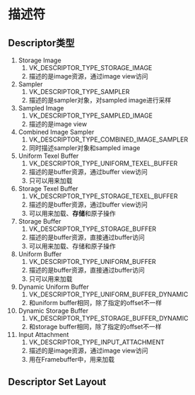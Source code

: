 # 描述符

## Descriptor类型

1. Storage Image
    1. VK_DESCRIPTOR_TYPE_STORAGE_IMAGE
    2. 描述的是image资源，通过image view访问
2. Sampler
    1. VK_DESCRIPTOR_TYPE_SAMPLER
    2. 描述的是sampler对象，对sampled image进行采样
3. Sampled Image
    1. VK_DESCRIPTOR_TYPE_SAMPLED_IMAGE
    2. 描述的是image view
4. Combined Image Sampler
    1. VK_DESCRIPTOR_TYPE_COMBINED_IMAGE_SAMPLER
    2. 同时描述sampler对象和sampled image
5. Uniform Texel Buffer
    1. VK_DESCRIPTOR_TYPE_UNIFORM_TEXEL_BUFFER
    2. 描述的是buffer资源，通过buffer view访问
    3. 只可以用来加载
6. Storage Texel Buffer
    1. VK_DESCRIPTOR_TYPE_STORAGE_TEXEL_BUFFER
    2. 描述的是buffer资源，通过buffer view访问
    3. 可以用来加载、**存储**和原子操作
7. Storage Buffer
    1. VK_DESCRIPTOR_TYPE_STORAGE_BUFFER
    2. 描述的是buffer资源，直接通过buffer访问
    3. 可以用来加载、存储和原子操作
8. Uniform Buffer
    1. VK_DESCRIPTOR_TYPE_UNIFORM_BUFFER
    2. 描述的是buffer资源，直接通过buffer访问
    3. 只可以用来加载
9. Dynamic Uniform Buffer
    1. VK_DESCRIPTOR_TYPE_UNIFORM_BUFFER_DYNAMIC
    2. 和uniform buffer相同，除了指定的offset不一样
10. Dynamic Storage Buffer
    1. VK_DESCRIPTOR_TYPE_STORAGE_BUFFER_DYNAMIC
    2. 和storage buffer相同，除了指定的offset不一样
11. Input Attachment
    1. VK_DESCRIPTOR_TYPE_INPUT_ATTACHMENT
    2. 描述的是image资源，通过image view访问
    3. 用在Framebuffer中，用来加载

## Descriptor Set Layout